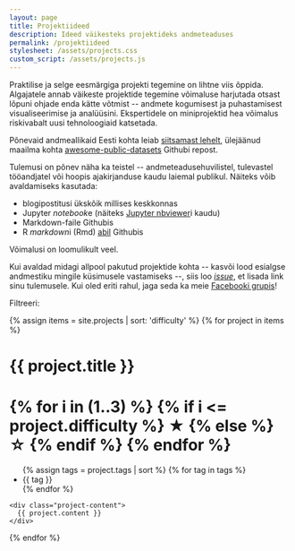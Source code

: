 ```yaml
---
layout: page
title: Projektiideed
description: Ideed väikesteks projektideks andmeteaduses
permalink: /projektiideed
stylesheet: /assets/projects.css
custom_script: /assets/projects.js
---
```


Praktilise ja selge eesmärgiga projekti tegemine on lihtne viis õppida.
Algajatele annab väikeste projektide tegemine võimaluse harjutada otsast lõpuni ohjade enda kätte võtmist -- andmete kogumisest ja puhastamisest visualiseerimise ja analüüsini.
Ekspertidele on miniprojektid hea võimalus riskivabalt uusi tehnoloogiaid katsetada.

Põnevaid andmeallikaid Eesti kohta leiab [siitsamast lehelt](/index.html#andmestikud), ülejäänud maailma kohta [awesome-public-datasets](https://github.com/caesar0301/awesome-public-datasets) Githubi repost.

Tulemusi on põnev näha ka teistel -- andmeteadusehuvilistel, tulevastel tööandjatel või hoopis ajakirjanduse kaudu laiemal publikul. Näiteks võib avaldamiseks kasutada:

* blogipostitusi ükskõik millises keskkonnas
* Jupyter *notebook*e (näiteks [Jupyter nbviewer](https://nbviewer.jupyter.org/)i kaudu)
* Markdown-faile Githubis
* R *markdown*i (Rmd) [abil](https://github.com/rstudio/blogdown) Githubis

Võimalusi on loomulikult veel.

Kui avaldad midagi allpool pakutud projektide kohta -- kasvõi lood esialgse andmestiku mingile küsimusele vastamiseks --, siis loo [*issue*](https://github.com/datasciee/datasciee.github.io/issues), et lisada link sinu tulemusele. Kui oled eriti rahul, jaga seda ka meie [Facebooki grupis](https://facebook.com/groups/datasci.ee)! 

<div id="project-label-filters">
    <p>Filtreeri:</p>
    <ul class="project-tags"></ul>
</div>

{% assign items = site.projects | sort: 'difficulty' %}
{% for project in items %}
<div class="project">
	<div class="project-meta">
	<h1 class="project-title">{{ project.title }}</h1>
	<!-- Project difficulty -->
	<h1 class="project-difficulty">
		{% for i in (1..3) %}
			{% if i <= project.difficulty %}
				<span>★</span>
			{% else %}
				<span>☆</span>
			{% endif %}
		{% endfor %}
	</h1>
	<!-- Project tags -->
	<ul class="project-tags">
	    {% assign tags = project.tags | sort %}
		{% for tag in tags %}
		<li class="project-tag tag"> {{ tag }} </li>
		{% endfor %}
	</ul>
	</div>

	<div class="project-content">
	  {{ project.content }}
	</div>
</div>

{% endfor %}